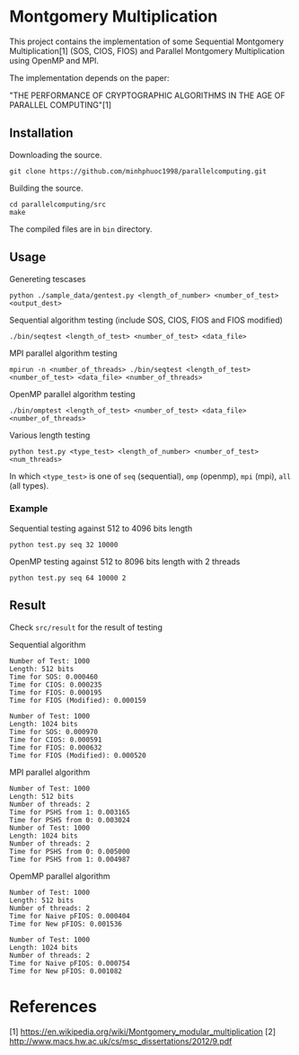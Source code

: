 # Montgomery Multiplication
This project contains the implementation of some Sequential Montgomery Multiplication[1] (SOS, CIOS, FIOS) and Parallel Montgomery Multiplication using OpenMP and MPI.

The implementation depends on the paper:

"THE PERFORMANCE OF CRYPTOGRAPHIC ALGORITHMS IN THE AGE OF PARALLEL COMPUTING"[1]

## Installation
Downloading the source.
```
git clone https://github.com/minhphuoc1998/parallelcomputing.git
```

Building the source.
```
cd parallelcomputing/src
make
```

The compiled files are in ```bin``` directory.

## Usage
Genereting tescases
```
python ./sample_data/gentest.py <length_of_number> <number_of_test> <output_dest>
```

Sequential algorithm testing (include SOS, CIOS, FIOS and FIOS modified)
```
./bin/seqtest <length_of_test> <number_of_test> <data_file>
```

MPI parallel algorithm testing
```
mpirun -n <number_of_threads> ./bin/seqtest <length_of_test> <number_of_test> <data_file> <number_of_threads>
```

OpenMP parallel algorithm testing
```
./bin/omptest <length_of_test> <number_of_test> <data_file> <number_of_threads>
```

Various length testing
```
python test.py <type_test> <length_of_number> <number_of_test> <num_threads>
```
In which ```<type_test>``` is one of ```seq``` (sequential), ```omp``` (openmp), ```mpi``` (mpi), ```all``` (all types).

### Example
Sequential testing against 512 to 4096 bits length
```
python test.py seq 32 10000
```

OpenMP testing against 512 to 8096 bits length with 2 threads
```
python test.py seq 64 10000 2
```

## Result
Check ```src/result``` for the result of testing

Sequential algorithm
```
Number of Test: 1000
Length: 512 bits
Time for SOS: 0.000460
Time for CIOS: 0.000235
Time for FIOS: 0.000195
Time for FIOS (Modified): 0.000159

Number of Test: 1000
Length: 1024 bits
Time for SOS: 0.000970
Time for CIOS: 0.000591
Time for FIOS: 0.000632
Time for FIOS (Modified): 0.000520
```

MPI parallel algorithm
```
Number of Test: 1000
Length: 512 bits
Number of threads: 2
Time for PSHS from 1: 0.003165
Time for PSHS from 0: 0.003024
Number of Test: 1000
Length: 1024 bits
Number of threads: 2
Time for PSHS from 0: 0.005000
Time for PSHS from 1: 0.004987
```

OpemMP parallel algorithm
```
Number of Test: 1000
Length: 512 bits
Number of threads: 2
Time for Naive pFIOS: 0.000404
Time for New pFIOS: 0.001536

Number of Test: 1000
Length: 1024 bits
Number of threads: 2
Time for Naive pFIOS: 0.000754
Time for New pFIOS: 0.001082
```

# References
[1] https://en.wikipedia.org/wiki/Montgomery_modular_multiplication
[2] http://www.macs.hw.ac.uk/cs/msc_dissertations/2012/9.pdf